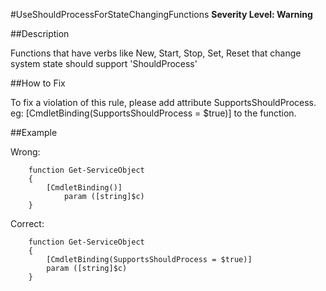 #UseShouldProcessForStateChangingFunctions
**Severity Level: Warning**

##Description

Functions that have verbs like New, Start, Stop, Set, Reset that change system state should support 'ShouldProcess'

##How to Fix

To fix a violation of this rule, please add attribute SupportsShouldProcess. eg: [CmdletBinding(SupportsShouldProcess = $true)] to the function.

##Example

Wrong:
```
	function Get-ServiceObject
	{
	    [CmdletBinding()]
    	    param ([string]$c)
	}
```

Correct: 
```
	function Get-ServiceObject
	{
	    [CmdletBinding(SupportsShouldProcess = $true)]
	    param ([string]$c)
	}
```
